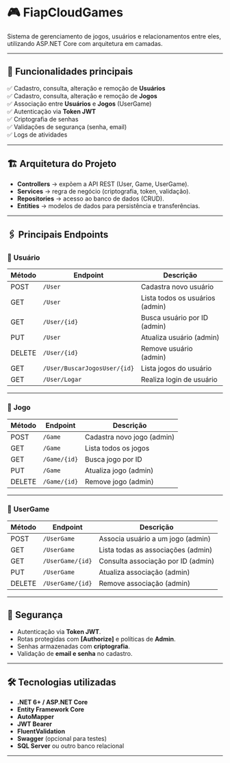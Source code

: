 # 🎮 FiapCloudGames

Sistema de gerenciamento de jogos, usuários e relacionamentos entre eles, utilizando ASP.NET Core com arquitetura em camadas.

---

## 🚀 **Funcionalidades principais**

✅ Cadastro, consulta, alteração e remoção de **Usuários**  
✅ Cadastro, consulta, alteração e remoção de **Jogos**  
✅ Associação entre **Usuários** e **Jogos** (UserGame)  
✅ Autenticação via **Token JWT**  
✅ Criptografia de senhas  
✅ Validações de segurança (senha, email)  
✅ Logs de atividades

---

## 🏗️ **Arquitetura do Projeto**

- **Controllers** → expõem a API REST (User, Game, UserGame).  
- **Services** → regra de negócio (criptografia, token, validação).  
- **Repositories** → acesso ao banco de dados (CRUD).  
- **Entities** → modelos de dados para persistência e transferências.

---

## 🖇️ **Principais Endpoints**

### 📌 **Usuário**

| Método | Endpoint                     | Descrição                        |
|-------- |-----------------------------|---------------------------------- |
| POST    | `/User`                     | Cadastra novo usuário            |
| GET     | `/User`                     | Lista todos os usuários (admin)  |
| GET     | `/User/{id}`                | Busca usuário por ID (admin)     |
| PUT     | `/User`                     | Atualiza usuário (admin)         |
| DELETE  | `/User/{id}`                | Remove usuário (admin)           |
| GET     | `/User/BuscarJogosUser/{id}`| Lista jogos do usuário           |
| GET     | `/User/Logar`               | Realiza login de usuário         |

---

### 📌 **Jogo**

| Método | Endpoint       | Descrição                        |
|-------- |---------------|---------------------------------- |
| POST    | `/Game`       | Cadastra novo jogo (admin)       |
| GET     | `/Game`       | Lista todos os jogos             |
| GET     | `/Game/{id}`  | Busca jogo por ID                |
| PUT     | `/Game`       | Atualiza jogo (admin)            |
| DELETE  | `/Game/{id}`  | Remove jogo (admin)              |

---

### 📌 **UserGame**

| Método | Endpoint         | Descrição                                  |
|-------- |-----------------|------------------------------------------- |
| POST    | `/UserGame`     | Associa usuário a um jogo (admin)          |
| GET     | `/UserGame`     | Lista todas as associações (admin)         |
| GET     | `/UserGame/{id}`| Consulta associação por ID (admin)         |
| PUT     | `/UserGame`     | Atualiza associação (admin)                |
| DELETE  | `/UserGame/{id}`| Remove associação (admin)                  |

---

## 🔐 **Segurança**

- Autenticação via **Token JWT**.
- Rotas protegidas com **[Authorize]** e políticas de **Admin**.
- Senhas armazenadas com **criptografia**.
- Validação de **email e senha** no cadastro.

---

## 🛠️ **Tecnologias utilizadas**

- **.NET 6+ / ASP.NET Core**
- **Entity Framework Core**
- **AutoMapper**
- **JWT Bearer**
- **FluentValidation**
- **Swagger** (opcional para testes)
- **SQL Server** ou outro banco relacional

---

